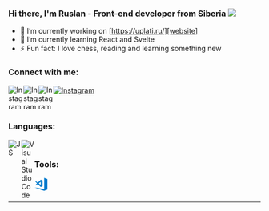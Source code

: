 ### Hi there, I'm Ruslan - Front-end developer from Siberia <img src="https://raw.githubusercontent.com/MartinHeinz/MartinHeinz/master/wave.gif" width="30px">

- 🔭 I’m currently working on [https://uplati.ru/][website]
- 🌱 I’m currently learning React and Svelte
- ⚡ Fun fact: I love chess, reading and learning something new

### Connect with me:

[<img align="left" alt="Instagram" width="30px" src="https://upload.wikimedia.org/wikipedia/commons/thumb/8/82/Telegram_logo.svg/768px-Telegram_logo.svg.png" />][telegram]
[<img align="left" alt="Instagram" width="30px" src="https://upload.wikimedia.org/wikipedia/commons/thumb/5/58/Instagram-Icon.png/1200px-Instagram-Icon.png" />][instagram]
[<img align="center" alt="Instagram" width="30px" src="https://upload.wikimedia.org/wikipedia/commons/thumb/a/ab/Gmail_Icon.svg/1280px-Gmail_Icon.svg.png" />][mail]
[<img align="left" alt="Instagram" width="30px" src="https://cdn.icon-icons.com/icons2/1121/PNG/512/1486147202-social-media-circled-network10_79475.png" />][vk]


<br />

### Languages:
<img align="left" alt="JS" width="26px" src="https://sujanbyanjankar.com.np/wp-content/uploads/2019/09/javascript.png" />
<img align="left" alt="Visual Studio Code" width="26px" src="https://icon-library.com/images/html5-icon/html5-icon-13.jpg" />

<br />

### Tools:

<img align="left" alt="Visual Studio Code" width="26px" src="https://raw.githubusercontent.com/github/explore/80688e429a7d4ef2fca1e82350fe8e3517d3494d/topics/visual-studio-code/visual-studio-code.png" />

<br />
<br />

---

[instagram]: https://www.instagram.com/saymurrmeow/
[telegram]: https://t.me/savinovsky_r
[vk]: https://www.vk.com/mister_misty_eye/
[mail]: savinovsky.r@gmail.com
